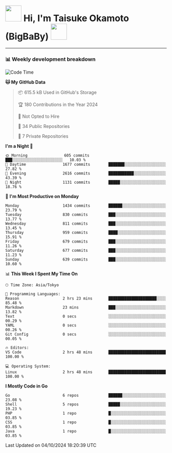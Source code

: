 <!-- Title -->
<h1>
    <img src="https://media.tenor.com/TlyRveJkgo4AAAAi/cloud-cloud-strife.gif" width="50"/> 
    Hi, I'm Taisuke Okamoto (BigBaBy) 
    <img src="https://media.tenor.com/TlyRveJkgo4AAAAi/cloud-cloud-strife.gif" width="50"/>
</h1>

---

<h3> 📊 Weekly development breakdown </h3>
<!-- waka-readme-stats -->

<!--START_SECTION:waka-->
![Code Time](http://img.shields.io/badge/Code%20Time-1%2C835%20hrs%2041%20mins-blue)

**🐱 My GitHub Data** 

> 📦 615.5 kB Used in GitHub's Storage 
 > 
> 🏆 180 Contributions in the Year 2024
 > 
> 🚫 Not Opted to Hire
 > 
> 📜 34 Public Repositories 
 > 
> 🔑 7 Private Repositories 
 > 
**I'm a Night 🦉** 

```text
🌞 Morning                605 commits         ███░░░░░░░░░░░░░░░░░░░░░░   10.03 % 
🌆 Daytime                1677 commits        ███████░░░░░░░░░░░░░░░░░░   27.82 % 
🌃 Evening                2616 commits        ███████████░░░░░░░░░░░░░░   43.39 % 
🌙 Night                  1131 commits        █████░░░░░░░░░░░░░░░░░░░░   18.76 % 
```
📅 **I'm Most Productive on Monday** 

```text
Monday                   1434 commits        ██████░░░░░░░░░░░░░░░░░░░   23.79 % 
Tuesday                  830 commits         ███░░░░░░░░░░░░░░░░░░░░░░   13.77 % 
Wednesday                811 commits         ███░░░░░░░░░░░░░░░░░░░░░░   13.45 % 
Thursday                 959 commits         ████░░░░░░░░░░░░░░░░░░░░░   15.91 % 
Friday                   679 commits         ███░░░░░░░░░░░░░░░░░░░░░░   11.26 % 
Saturday                 677 commits         ███░░░░░░░░░░░░░░░░░░░░░░   11.23 % 
Sunday                   639 commits         ███░░░░░░░░░░░░░░░░░░░░░░   10.60 % 
```


📊 **This Week I Spent My Time On** 

```text
🕑︎ Time Zone: Asia/Tokyo

💬 Programming Languages: 
Reason                   2 hrs 23 mins       █████████████████████░░░░   85.48 % 
Markdown                 23 mins             ███░░░░░░░░░░░░░░░░░░░░░░   13.82 % 
Text                     0 secs              ░░░░░░░░░░░░░░░░░░░░░░░░░   00.29 % 
YAML                     0 secs              ░░░░░░░░░░░░░░░░░░░░░░░░░   00.26 % 
Git Config               0 secs              ░░░░░░░░░░░░░░░░░░░░░░░░░   00.05 % 

🔥 Editors: 
VS Code                  2 hrs 48 mins       █████████████████████████   100.00 % 

💻 Operating System: 
Linux                    2 hrs 48 mins       █████████████████████████   100.00 % 
```

**I Mostly Code in Go** 

```text
Go                       6 repos             ██████░░░░░░░░░░░░░░░░░░░   23.08 % 
Shell                    5 repos             █████░░░░░░░░░░░░░░░░░░░░   19.23 % 
PHP                      1 repo              █░░░░░░░░░░░░░░░░░░░░░░░░   03.85 % 
CSS                      1 repo              █░░░░░░░░░░░░░░░░░░░░░░░░   03.85 % 
Java                     1 repo              █░░░░░░░░░░░░░░░░░░░░░░░░   03.85 % 
```




 Last Updated on 04/10/2024 18:20:39 UTC
<!--END_SECTION:waka-->
